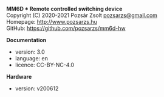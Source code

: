**MM6D * Remote controlled switching device**  
Copyright (C) 2020-2021 Pozsár Zsolt <pozsarzs@gmail.com>  
Homepage: <http://www.pozsarzs.hu>  
GitHub: <https://github.com/pozsarzs/mm6d-hw>

**Documentation**

- version:             3.0
- language:            en
- licence:             CC-BY-NC-4.0

**Hardware**

 - version:            v200612
